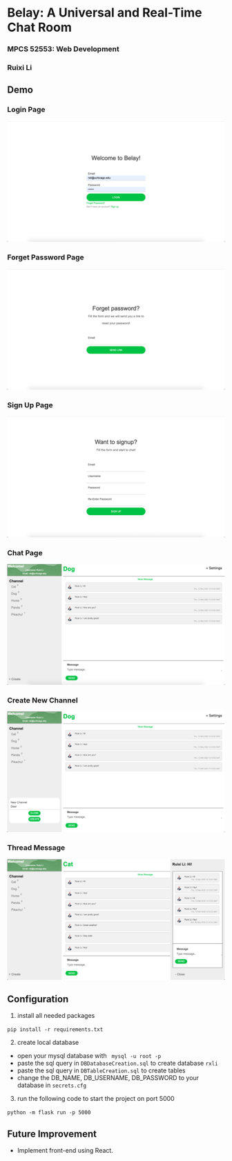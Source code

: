# Belay: A Universal and Real-Time Chat Room
### MPCS 52553: Web Development
### Ruixi Li

## Demo

### Login Page
![img](https://github.com/ruixili/Belay/blob/master/demo/LoginPage.png)
### Forget Password Page
![img](https://github.com/ruixili/Belay/blob/master/demo/ForgetPassword.png)
### Sign Up Page
![img](https://github.com/ruixili/Belay/blob/master/demo/RegisterNewAccount.png)
### Chat Page
![img](https://github.com/ruixili/Belay/blob/master/demo/ChatPage.png)
### Create New Channel
![img](https://github.com/ruixili/Belay/blob/master/demo/CreateNewChannel.png)
### Thread Message
![img](https://github.com/ruixili/Belay/blob/master/demo/Thread.png)


## Configuration

1. install all needed packages

`pip install -r requirements.txt`

2. create local database

- open your mysql database with ` mysql -u root -p`
- paste the sql query in `DBDatabaseCreation.sql` to create database `rxli`
- paste the sql query in `DBTableCreation.sql` to create tables
- change the DB_NAME, DB_USERNAME, DB_PASSWORD to your database in `secrets.cfg`

3. run the following code to start the project on port 5000

`python -m flask run -p 5000`

## Future Improvement
- Implement front-end using React.
